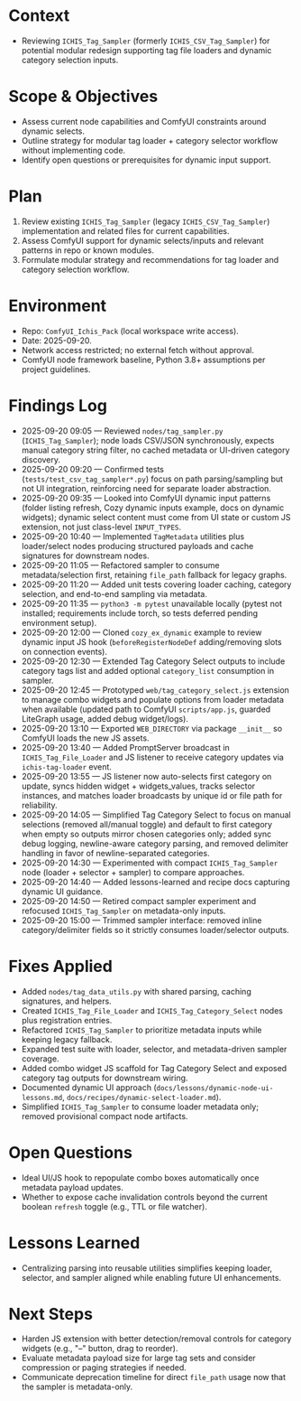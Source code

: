# Context
- Reviewing `ICHIS_Tag_Sampler` (formerly `ICHIS_CSV_Tag_Sampler`) for potential modular redesign supporting tag file loaders and dynamic category selection inputs.

# Scope & Objectives
- Assess current node capabilities and ComfyUI constraints around dynamic selects.
- Outline strategy for modular tag loader + category selector workflow without implementing code.
- Identify open questions or prerequisites for dynamic input support.

# Plan
1. Review existing `ICHIS_Tag_Sampler` (legacy `ICHIS_CSV_Tag_Sampler`) implementation and related files for current capabilities.
2. Assess ComfyUI support for dynamic selects/inputs and relevant patterns in repo or known modules.
3. Formulate modular strategy and recommendations for tag loader and category selection workflow.

# Environment
- Repo: `ComfyUI_Ichis_Pack` (local workspace write access).
- Date: 2025-09-20.
- Network access restricted; no external fetch without approval.
- ComfyUI node framework baseline, Python 3.8+ assumptions per project guidelines.

# Findings Log
- 2025-09-20 09:05 — Reviewed `nodes/tag_sampler.py` (`ICHIS_Tag_Sampler`); node loads CSV/JSON synchronously, expects manual category string filter, no cached metadata or UI-driven category discovery.
- 2025-09-20 09:20 — Confirmed tests (`tests/test_csv_tag_sampler*.py`) focus on path parsing/sampling but not UI integration, reinforcing need for separate loader abstraction.
- 2025-09-20 09:35 — Looked into ComfyUI dynamic input patterns (folder listing refresh, Cozy dynamic inputs example, docs on dynamic widgets); dynamic select content must come from UI state or custom JS extension, not just class-level `INPUT_TYPES`.
- 2025-09-20 10:40 — Implemented `TagMetadata` utilities plus loader/select nodes producing structured payloads and cache signatures for downstream nodes.
- 2025-09-20 11:05 — Refactored sampler to consume metadata/selection first, retaining `file_path` fallback for legacy graphs.
- 2025-09-20 11:20 — Added unit tests covering loader caching, category selection, and end-to-end sampling via metadata.
- 2025-09-20 11:35 — `python3 -m pytest` unavailable locally (pytest not installed; requirements include torch, so tests deferred pending environment setup).
- 2025-09-20 12:00 — Cloned `cozy_ex_dynamic` example to review dynamic input JS hook (`beforeRegisterNodeDef` adding/removing slots on connection events).
- 2025-09-20 12:30 — Extended Tag Category Select outputs to include category tags list and added optional `category_list` consumption in sampler.
- 2025-09-20 12:45 — Prototyped `web/tag_category_select.js` extension to manage combo widgets and populate options from loader metadata when available (updated path to ComfyUI `scripts/app.js`, guarded LiteGraph usage, added debug widget/logs).
- 2025-09-20 13:10 — Exported `WEB_DIRECTORY` via package `__init__` so ComfyUI loads the new JS assets.
- 2025-09-20 13:40 — Added PromptServer broadcast in `ICHIS_Tag_File_Loader` and JS listener to receive category updates via `ichis-tag-loader` event.
- 2025-09-20 13:55 — JS listener now auto-selects first category on update, syncs hidden widget + widgets_values, tracks selector instances, and matches loader broadcasts by unique id or file path for reliability.
- 2025-09-20 14:05 — Simplified Tag Category Select to focus on manual selections (removed all/manual toggle) and default to first category when empty so outputs mirror chosen categories only; added sync debug logging, newline-aware category parsing, and removed delimiter handling in favor of newline-separated categories.
- 2025-09-20 14:30 — Experimented with compact `ICHIS_Tag_Sampler` node (loader + selector + sampler) to compare approaches.
- 2025-09-20 14:40 — Added lessons-learned and recipe docs capturing dynamic UI guidance.
- 2025-09-20 14:50 — Retired compact sampler experiment and refocused `ICHIS_Tag_Sampler` on metadata-only inputs.
- 2025-09-20 15:00 — Trimmed sampler interface: removed inline category/delimiter fields so it strictly consumes loader/selector outputs.

# Fixes Applied
- Added `nodes/tag_data_utils.py` with shared parsing, caching signatures, and helpers.
- Created `ICHIS_Tag_File_Loader` and `ICHIS_Tag_Category_Select` nodes plus registration entries.
- Refactored `ICHIS_Tag_Sampler` to prioritize metadata inputs while keeping legacy fallback.
- Expanded test suite with loader, selector, and metadata-driven sampler coverage.
- Added combo widget JS scaffold for Tag Category Select and exposed category tag outputs for downstream wiring.
- Documented dynamic UI approach (`docs/lessons/dynamic-node-ui-lessons.md`, `docs/recipes/dynamic-select-loader.md`).
- Simplified `ICHIS_Tag_Sampler` to consume loader metadata only; removed provisional compact node artifacts.

# Open Questions
- Ideal UI/JS hook to repopulate combo boxes automatically once metadata payload updates.
- Whether to expose cache invalidation controls beyond the current boolean `refresh` toggle (e.g., TTL or file watcher).

# Lessons Learned
- Centralizing parsing into reusable utilities simplifies keeping loader, selector, and sampler aligned while enabling future UI enhancements.

# Next Steps
- Harden JS extension with better detection/removal controls for category widgets (e.g., "–" button, drag to reorder).
- Evaluate metadata payload size for large tag sets and consider compression or paging strategies if needed.
- Communicate deprecation timeline for direct `file_path` usage now that the sampler is metadata-only.
